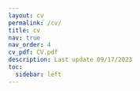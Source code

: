 ```yaml
---
layout: cv
permalink: /cv/
title: cv
nav: true
nav_order: 4
cv_pdf: CV.pdf
description: Last update 09/17/2023
toc:
  sidebar: left
---
```

